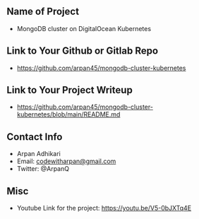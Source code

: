 ## Name of Project 
* MongoDB cluster on DigitalOcean Kubernetes
 
## Link to Your Github or Gitlab Repo
* https://github.com/arpan45/mongodb-cluster-kubernetes

## Link to Your Project Writeup
* https://github.com/arpan45/mongodb-cluster-kubernetes/blob/main/README.md

## Contact Info
* Arpan Adhikari
* Email: codewitharpan@gmail.com
* Twitter: @ArpanQ

## Misc 
* Youtube Link for the project: https://youtu.be/V5-0bJXTq4E
